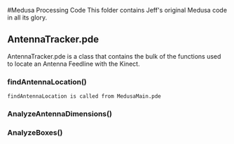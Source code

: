#Medusa Processing Code
This folder contains Jeff's original Medusa code in all its glory.
## AntennaTracker.pde
AntennaTracker.pde is a class that contains the bulk of the functions used to locate an Antenna Feedline with the Kinect. 
### findAntennaLocation()
    findAntennaLocation is called from MedusaMain.pde
### AnalyzeAntennaDimensions()
### AnalyzeBoxes()
